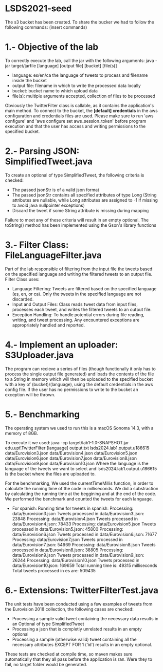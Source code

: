 # LSDS2021-seed
The s3 bucket has been created. To share the bucker we had to follow the following commands:
(insert commands)

# 1.- Objective of the lab
To correctly execute the lab, call the jar with the following arguments:
java -jar target/jarfile [language] [output file] [bucket] [file(s)]
- language: es/en/ca the language of tweets to process and filename inside the bucket
- output file: filename in which to write the processed data locally
- bucket: bucket name to which upload data
- file(s): multiple arguments accepted, collection of files to be processed

Obviously the TwitterFilter class is callable, as it contains the application's main method.
To connect to the bucket, the **[default] credentials** in the aws configuration and credentials files are used. Please make sure to run
'aws configure' and 'aws configure set aws_session_token' before program execution and that the user has access and writing permissions to the specified bucket.

# 2.- Parsing JSON: SimplifiedTweet.java

To create an optional of type SimplifiedTweet, the following criteria is checked:
- The passed jsonStr is of a valid json format
- The passed jsonStr contains all specified attributes of type Long
(String attributes are nullable, while Long attributes are assigned to -1 if missing to avoid java nullpointer exceptions)
- Discard the tweet if some String attribute is missing during mapping

Failure to meet any of these criteria will result in an empty optional.
The toString() method has been implemented using the Gson's library functions

# 3.- Filter Class: FileLanguageFilter.java

Part of the lab responsible of filtering from the input file the tweets based on the specified language and writing the filtered tweets to an output file. 
Filter Class uses:
- Language Filtering: Tweets are filtered based on the specified language (es, en, or ca). Only the tweets in the specified language are not discarded.
- Input and Output Files: Class reads tweet data from input files, processes each tweet, and writes the filtered tweets to an output file. 
- Exception Handling: To handle potential errors during file reading, writing, and tweet processing. Any encountered exceptions are appropriately handled and reported.


# 4.- Implement an uploader: S3Uploader.java

The program can recieve a series of files (though functionally it only has to process the single output file generated) and loads the 
contents of the file to a String in memory which will then be uploaded to the specified bucket with a key of (bucket)/(language), using the default
credentials in the aws config file. If the user has no permissions to write to the bucket an exception will be thrown.

# 5.- Benchmarking
The operating system we used to run this is a macOS Sonoma 14.3, with a memory of 8GB.

To execute it we used: java -cp target/lab1-1.0-SNAPSHOT.jar edu.upf.TwitterFilter [language] output.txt lsds2024.lab1.output.u186615 data/Eurovision3.json data/Eurovision4.json data/Eurovision5.json data/Eurovision6.json data/Eurovision7.json data/Eurovision8.json data/Eurovision9.json data/Eurovision10.json 
Where the language is the language of the tweets we want to select and lsds2024.lab1.output.u186615 is the bucket where the files are uploaded to.

For the benchmarking, We used the currentTimeMillis function, in order to calculate the running time of the code in milliseconds. 
We did a substraction by calculating the running time at the beggining and at the end of the code. 
We performed the benchmark and counted the tweets for each language. 
- For spanish: 
Running time for tweets in spanish:
Processing: data/Eurovision3.json
Tweets processed in data/Eurovision3.json: 23848
Processing: data/Eurovision4.json
Tweets processed in data/Eurovision4.json: 78433
Processing: data/Eurovision5.json
Tweets processed in data/Eurovision5.json: 45800
Processing: data/Eurovision6.json
Tweets processed in data/Eurovision6.json: 71677
Processing: data/Eurovision7.json
Tweets processed in data/Eurovision7.json: 54969
Processing: data/Eurovision8.json
Tweets processed in data/Eurovision8.json: 38805
Processing: data/Eurovision9.json
Tweets processed in data/Eurovision9.json: 26244
Processing: data/Eurovision10.json
Tweets processed in data/Eurovision10.json: 169659
Total running time is: 49315 milliseconds
Total tweets processed in es are: 509435


# 6.- Extensions: TwitterFilterTest.java

The unit tests have been conducted using a few examples of tweets from the Eurovision 2018 collection, the following cases are checked:
- Processing a sample valid tweet containing the necessary data results in an Optional of type SimplifiedTweet
- Processing a json that is completly unrelated results in an empty optional
- Processing a sample (otherwise valid) tweet containing all the necessary attributes EXCEPT FOR 1 ('id') results in an empty optional.

These tests are checked at compile time, so maven makes sure automatically that they all pass before the application is ran. Were they to fail, no target folder would be generated.
